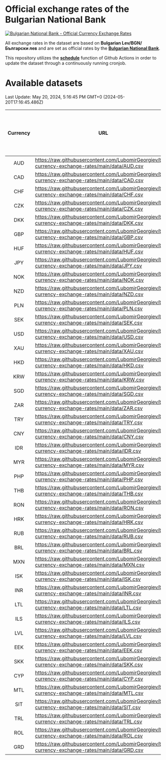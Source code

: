 # Official exchange rates of the Bulgarian National Bank

[![Bulgarian National Bank - Official Currency Exchange Rates](https://github.com/LubomirGeorgiev/bnb-currency-exchange-rates/actions/workflows/update-rates.yml/badge.svg?branch=main)](https://github.com/LubomirGeorgiev/bnb-currency-exchange-rates/actions/workflows/update-rates.yml)

All exchange rates in the dataset are based on **Bulgarian Lev/BGN/Български лев** and are set as official rates by the [**Bulgarian National Bank**](https://www.bnb.bg/Statistics/StExternalSector/StExchangeRates/StERForeignCurrencies/index.htm?toLang=_EN).

This repository utilizes the [**schedule**](https://docs.github.com/en/actions/reference/events-that-trigger-workflows) function of Github Actions in order to update the dataset through a continuously running cronjob.

# Available datasets

<!-- START LINKS (DO NOT EVER FU*ING DELETE THIS COMMENT FOR THE LOVE OF YOUR LIFE!!! IF YOU ARE CURIOS HOW IT WORKS, YOU CAN HAVE A LOOK AT ./src/updateReadme.ts) -->

Last Update: May 20, 2024, 5:16:45 PM GMT+0 (2024-05-20T17:16:45.486Z)

| Currency | URL                                                                                             | Number of records | Number of missing days that were filled in |
| :------: | ----------------------------------------------------------------------------------------------- | :---------------: | :----------------------------------------: |
|   AUD    | https://raw.githubusercontent.com/LubomirGeorgiev/bnb-currency-exchange-rates/main/data/AUD.csv |       8871        |                    2748                    |
|   CAD    | https://raw.githubusercontent.com/LubomirGeorgiev/bnb-currency-exchange-rates/main/data/CAD.csv |       8871        |                    2748                    |
|   CHF    | https://raw.githubusercontent.com/LubomirGeorgiev/bnb-currency-exchange-rates/main/data/CHF.csv |       8871        |                    2748                    |
|   CZK    | https://raw.githubusercontent.com/LubomirGeorgiev/bnb-currency-exchange-rates/main/data/CZK.csv |       8871        |                    2748                    |
|   DKK    | https://raw.githubusercontent.com/LubomirGeorgiev/bnb-currency-exchange-rates/main/data/DKK.csv |       8871        |                    2748                    |
|   GBP    | https://raw.githubusercontent.com/LubomirGeorgiev/bnb-currency-exchange-rates/main/data/GBP.csv |       8871        |                    2748                    |
|   HUF    | https://raw.githubusercontent.com/LubomirGeorgiev/bnb-currency-exchange-rates/main/data/HUF.csv |       8871        |                    2748                    |
|   JPY    | https://raw.githubusercontent.com/LubomirGeorgiev/bnb-currency-exchange-rates/main/data/JPY.csv |       8871        |                    2748                    |
|   NOK    | https://raw.githubusercontent.com/LubomirGeorgiev/bnb-currency-exchange-rates/main/data/NOK.csv |       8871        |                    2748                    |
|   NZD    | https://raw.githubusercontent.com/LubomirGeorgiev/bnb-currency-exchange-rates/main/data/NZD.csv |       8871        |                    2748                    |
|   PLN    | https://raw.githubusercontent.com/LubomirGeorgiev/bnb-currency-exchange-rates/main/data/PLN.csv |       8871        |                    2748                    |
|   SEK    | https://raw.githubusercontent.com/LubomirGeorgiev/bnb-currency-exchange-rates/main/data/SEK.csv |       8871        |                    2748                    |
|   USD    | https://raw.githubusercontent.com/LubomirGeorgiev/bnb-currency-exchange-rates/main/data/USD.csv |       8871        |                    2748                    |
|   XAU    | https://raw.githubusercontent.com/LubomirGeorgiev/bnb-currency-exchange-rates/main/data/XAU.csv |       8871        |                    2750                    |
|   HKD    | https://raw.githubusercontent.com/LubomirGeorgiev/bnb-currency-exchange-rates/main/data/HKD.csv |       8572        |                    2660                    |
|   KRW    | https://raw.githubusercontent.com/LubomirGeorgiev/bnb-currency-exchange-rates/main/data/KRW.csv |       8572        |                    2660                    |
|   SGD    | https://raw.githubusercontent.com/LubomirGeorgiev/bnb-currency-exchange-rates/main/data/SGD.csv |       8572        |                    2660                    |
|   ZAR    | https://raw.githubusercontent.com/LubomirGeorgiev/bnb-currency-exchange-rates/main/data/ZAR.csv |       8572        |                    2660                    |
|   TRY    | https://raw.githubusercontent.com/LubomirGeorgiev/bnb-currency-exchange-rates/main/data/TRY.csv |       7050        |                    2186                    |
|   CNY    | https://raw.githubusercontent.com/LubomirGeorgiev/bnb-currency-exchange-rates/main/data/CNY.csv |       6933        |                    2153                    |
|   IDR    | https://raw.githubusercontent.com/LubomirGeorgiev/bnb-currency-exchange-rates/main/data/IDR.csv |       6933        |                    2153                    |
|   MYR    | https://raw.githubusercontent.com/LubomirGeorgiev/bnb-currency-exchange-rates/main/data/MYR.csv |       6933        |                    2153                    |
|   PHP    | https://raw.githubusercontent.com/LubomirGeorgiev/bnb-currency-exchange-rates/main/data/PHP.csv |       6933        |                    2153                    |
|   THB    | https://raw.githubusercontent.com/LubomirGeorgiev/bnb-currency-exchange-rates/main/data/THB.csv |       6933        |                    2153                    |
|   RON    | https://raw.githubusercontent.com/LubomirGeorgiev/bnb-currency-exchange-rates/main/data/RON.csv |       6874        |                    2135                    |
|   HRK    | https://raw.githubusercontent.com/LubomirGeorgiev/bnb-currency-exchange-rates/main/data/HRK.csv |       6429        |                    1993                    |
|   RUB    | https://raw.githubusercontent.com/LubomirGeorgiev/bnb-currency-exchange-rates/main/data/RUB.csv |       6125        |                    1896                    |
|   BRL    | https://raw.githubusercontent.com/LubomirGeorgiev/bnb-currency-exchange-rates/main/data/BRL.csv |       5963        |                    1856                    |
|   MXN    | https://raw.githubusercontent.com/LubomirGeorgiev/bnb-currency-exchange-rates/main/data/MXN.csv |       5963        |                    1856                    |
|   ISK    | https://raw.githubusercontent.com/LubomirGeorgiev/bnb-currency-exchange-rates/main/data/ISK.csv |       5870        |                    1825                    |
|   INR    | https://raw.githubusercontent.com/LubomirGeorgiev/bnb-currency-exchange-rates/main/data/INR.csv |       5594        |                    1740                    |
|   LTL    | https://raw.githubusercontent.com/LubomirGeorgiev/bnb-currency-exchange-rates/main/data/LTL.csv |       5156        |                    1585                    |
|   ILS    | https://raw.githubusercontent.com/LubomirGeorgiev/bnb-currency-exchange-rates/main/data/ILS.csv |       4870        |                    1521                    |
|   LVL    | https://raw.githubusercontent.com/LubomirGeorgiev/bnb-currency-exchange-rates/main/data/LVL.csv |       4793        |                    1473                    |
|   EEK    | https://raw.githubusercontent.com/LubomirGeorgiev/bnb-currency-exchange-rates/main/data/EEK.csv |       3998        |                    1224                    |
|   SKK    | https://raw.githubusercontent.com/LubomirGeorgiev/bnb-currency-exchange-rates/main/data/SKK.csv |       2973        |                    915                     |
|   CYP    | https://raw.githubusercontent.com/LubomirGeorgiev/bnb-currency-exchange-rates/main/data/CYP.csv |       2904        |                    888                     |
|   MTL    | https://raw.githubusercontent.com/LubomirGeorgiev/bnb-currency-exchange-rates/main/data/MTL.csv |       2605        |                    800                     |
|   SIT    | https://raw.githubusercontent.com/LubomirGeorgiev/bnb-currency-exchange-rates/main/data/SIT.csv |       2541        |                    777                     |
|   TRL    | https://raw.githubusercontent.com/LubomirGeorgiev/bnb-currency-exchange-rates/main/data/TRL.csv |       1819        |                    560                     |
|   ROL    | https://raw.githubusercontent.com/LubomirGeorgiev/bnb-currency-exchange-rates/main/data/ROL.csv |       1698        |                    525                     |
|   GRD    | https://raw.githubusercontent.com/LubomirGeorgiev/bnb-currency-exchange-rates/main/data/GRD.csv |        358        |                    106                     |

<!-- END LINKS (DO NOT EVER FU*ING DELETE THIS COMMENT FOR THE LOVE OF YOUR LIFE!!! IF YOU ARE CURIOS HOW IT WORKS, YOU CAN HAVE A LOOK AT ./src/updateReadme.ts) -->
